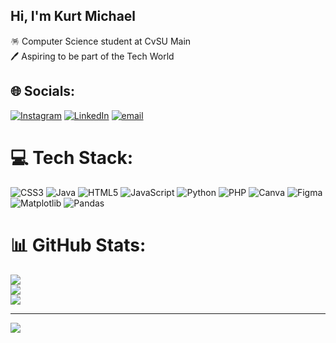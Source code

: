 ## Hi, I'm Kurt Michael

🪅 Computer Science student at CvSU Main<br/>
🖊 Aspiring to be part of the Tech World<br/>

## 🌐 Socials:
[![Instagram](https://img.shields.io/badge/Instagram-%23E4405F.svg?logo=Instagram&logoColor=white)](https://instagram.com/this_is_kurtt) [![LinkedIn](https://img.shields.io/badge/LinkedIn-%230077B5.svg?logo=linkedin&logoColor=white)](https://www.linkedin.com/in/kurt-michael-mirafelix-434069298/) [![email](https://img.shields.io/badge/Email-D14836?logo=gmail&logoColor=white)](mailto:kmirafelix@gmail.com) 

# 💻 Tech Stack:
![CSS3](https://img.shields.io/badge/css3-%231572B6.svg?style=for-the-badge&logo=css3&logoColor=white) ![Java](https://img.shields.io/badge/java-%23ED8B00.svg?style=for-the-badge&logo=openjdk&logoColor=white) ![HTML5](https://img.shields.io/badge/html5-%23E34F26.svg?style=for-the-badge&logo=html5&logoColor=white) ![JavaScript](https://img.shields.io/badge/javascript-%23323330.svg?style=for-the-badge&logo=javascript&logoColor=%23F7DF1E) ![Python](https://img.shields.io/badge/python-3670A0?style=for-the-badge&logo=python&logoColor=ffdd54) ![PHP](https://img.shields.io/badge/php-%23777BB4.svg?style=for-the-badge&logo=php&logoColor=white) ![Canva](https://img.shields.io/badge/Canva-%2300C4CC.svg?style=for-the-badge&logo=Canva&logoColor=white) ![Figma](https://img.shields.io/badge/figma-%23F24E1E.svg?style=for-the-badge&logo=figma&logoColor=white) ![Matplotlib](https://img.shields.io/badge/Matplotlib-%23ffffff.svg?style=for-the-badge&logo=Matplotlib&logoColor=black) ![Pandas](https://img.shields.io/badge/pandas-%23150458.svg?style=for-the-badge&logo=pandas&logoColor=white)
# 📊 GitHub Stats:
![](https://github-readme-stats.vercel.app/api?username=coco1oco&theme=gruvbox&hide_border=false&include_all_commits=false&count_private=false)<br/>
![](https://nirzak-streak-stats.vercel.app/?user=coco1oco&theme=gruvbox&hide_border=false)<br/>
![](https://github-readme-stats.vercel.app/api/top-langs/?username=coco1oco&theme=gruvbox&hide_border=false&include_all_commits=false&count_private=false&layout=compact)

---
[![](https://visitcount.itsvg.in/api?id=coco1oco&icon=0&color=0)](https://visitcount.itsvg.in)

<!-- Proudly created with GPRM ( https://gprm.itsvg.in ) -->
